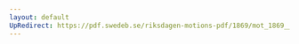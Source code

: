 ```yaml
---
layout: default
UpRedirect: https://pdf.swedeb.se/riksdagen-motions-pdf/1869/mot_1869__ak__00104/mot_1869__ak__00104_001.pdf
---
```

